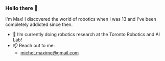 ### Hello there 👋

I'm Max! I discovered the world of robotics when I was 13 and I've been completely addicted since then.

- 🔭 I’m currently doing robotics research at the Toronto Robotics and AI Lab!
- 📫 Reach out to me: 
  - michet.maxime@gmail.com
